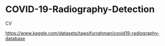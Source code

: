 # COVID-19-Radiography-Detection
CV

https://www.kaggle.com/datasets/tawsifurrahman/covid19-radiography-database
